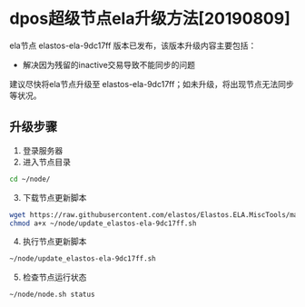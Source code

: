 # dpos超级节点ela升级方法[20190809]

ela节点 elastos-ela-9dc17ff 版本已发布，该版本升级内容主要包括：
- 解决因为残留的inactive交易导致不能同步的问题

建议尽快将ela节点升级至 elastos-ela-9dc17ff；如未升级，将出现节点无法同步等状况。

## 升级步骤

1. 登录服务器
2. 进入节点目录

```bash
cd ~/node/
```

3. 下载节点更新脚本

```bash
wget https://raw.githubusercontent.com/elastos/Elastos.ELA.MiscTools/master/script/update_elastos-ela-9dc17ff.sh;
chmod a+x ~/node/update_elastos-ela-9dc17ff.sh
```

4. 执行节点更新脚本

```bash
~/node/update_elastos-ela-9dc17ff.sh
```

5. 检查节点运行状态

```bash
~/node/node.sh status
```